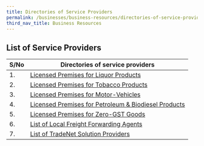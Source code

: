 ```yaml
---
title: Directories of Service Providers
permalink: /businesses/business-resources/directories-of-service-providers/
third_nav_title: Business Resources
---
```

## List of Service Providers

| **S/No** | **Directories of service providers** |
|--|--|
| 1.  | [Licensed Premises for Liquor Products](/files/businesses/SEB/licensed%20premises%20for%20liquor%20products%20as%20at%2011%20may%202023.pdf)
| 2. | [Licensed Premises for Tobacco Products](/files/businesses/SEB/licensed%20premises%20for%20tobacco%20products%20as%20at%2011%20may%202023.pdf)
| 3. | [Licensed Premises for Motor-Vehicles](/files/businesses/SEB/licensed%20premises%20for%20motor-vehicles%20as%20at%202%20may%202023.pdf)
| 4. | [Licensed Premises for Petroleum & Biodiesel Products](/files/businesses/SEB/licensed%20premises%20for%20petroleum%20&%20biodiesel%20products%20as%20at%2011%20may%202023.pdf)
|5. | [Licensed Premises for Zero-GST Goods](/files/businesses/SEB/licensed%20premises%20for%20zero-gst%20goods%20as%20at%2011%20may%202023.pdf)
| 6. | [List of Local Freight Forwarding Agents](/businesses/business-resources/directories-of-service-providers/list-of-local-forwarding-agents) |
| 7. | [List of TradeNet Solution Providers](/businesses/national-single-window/overview/tradenet-solution-providers) |